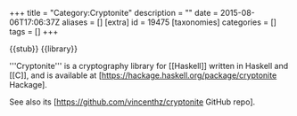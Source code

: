 +++
title = "Category:Cryptonite"
description = ""
date = 2015-08-06T17:06:37Z
aliases = []
[extra]
id = 19475
[taxonomies]
categories = []
tags = []
+++

{{stub}}
{{library}}

'''Cryptonite''' is a cryptography library for [[Haskell]] written in Haskell and [[C]], and is available at [https://hackage.haskell.org/package/cryptonite Hackage].

See also its [https://github.com/vincenthz/cryptonite GitHub repo].
